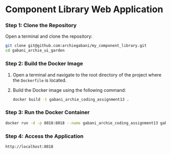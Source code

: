 # Component Library Web Application


### Step 1: Clone the Repository

Open a terminal and clone the repository:

```bash
git clone git@github.com:archiegabani/my_component_library.git
cd gabani_archie_ui_garden
```

### Step 2: Build the Docker Image

1. Open a terminal and navigate to the root directory of the project where the `Dockerfile` is located.
2. Build the Docker image using the following command:

   ```bash
   docker build -t gabani_archie_coding_assignment13 .
   ```

### Step 3: Run the Docker Container

  ```bash
  docker run -d -p 8018:8018 --name gabani_archie_coding_assignment13 gabani_archie_coding_assignment13
  ```

### Step 4: Access the Application
  ```bash
  http://localhost:8018
  ```
